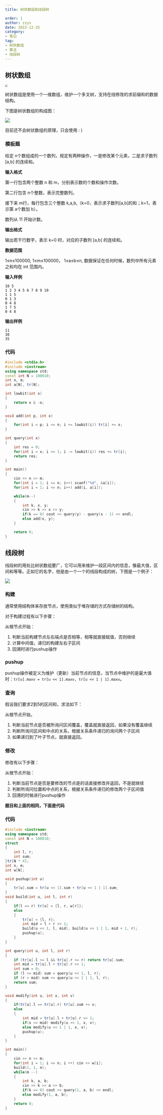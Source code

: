 ```yaml
---
title: 树状数组和线段树

order: 1
author: zzys
date: 2022-12-25
category:
- 笔记
tag:
- 树状数组
- 算法
- 线段树
---
```




## 树状数组

<img src="http://blog-zzys.oss-cn-beijing.aliyuncs.com/articles/树状数组思维导图.png" style="zoom:50%;" />

树状数组是使用一个一维数组，维护一个多叉树，支持在线修改的求前缀和的数据结构。

下图是树状数组的构成图：

![](http://blog-zzys.oss-cn-beijing.aliyuncs.com/articles/树状数组.jpg)

目前还不会树状数组的原理，只会使用 : ) 

### 模板题

给定 n个数组成的一个数列，规定有两种操作，一是修改某个元素，二是求子数列 [a,b] 的连续和。

**输入格式**

第一行包含两个整数 n 和 m，分别表示数的个数和操作次数。

第二行包含 n个整数，表示完整数列。

接下来 m行，每行包含三个整数 k,a,b,（k=0，表示求子数列[a,b]的和；k=1，表示第 a个数加 b）。

数列从 11 开始计数。

**输出格式**

输出若干行数字，表示 k=0 时，对应的子数列 [a,b] 的连续和。

**数据范围**

1≤n≤100000,
		1≤m≤100000，
		1≤a≤b≤n,
		数据保证在任何时候，数列中所有元素之和均在 int 范围内。

**输入样例**

```
10 5
1 2 3 4 5 6 7 8 9 10
1 1 5
0 1 3
0 4 8
1 7 5
0 4 8
```

**输出样例**

```
11
30
35
```

### 代码

```c++
#include <stdio.h>
#include <iostream>
using namespace std;
const int N = 100010;
int n, m;
int a[N], tr[N];

int lowbit(int x)
{
    return x & -x;
}

void add(int p, int x)
{
    for(int i = p; i <= n; i += lowbit(i)) tr[i] += x;
}

int query(int x)
{
    int res = 0;
    for(int i = x; i >= 1; i -= lowbit(i)) res += tr[i];
    return res;
}

int main()
{
    cin >> n >> m;
    for(int i = 1; i <= n; i++) scanf("%d", &a[i]);
    for(int i = 1; i <= n; i++) add(i, a[i]);

    while(m--)
    {
        int k, x, y;
        cin >> k >> x >> y;
        if(k == 0) cout << query(y) - query(x - 1) << endl;
        else add(x, y);
    }

    return 0;
}
```



## 线段树

线段树的用处比树状数组要广，它可以用来维护一段区间内的信息，像最大值，区间和等等。正如它的名字，他是由一个一个的线段构成的树，下图是一个例子：

![](http://blog-zzys.oss-cn-beijing.aliyuncs.com/articles/线段树.jpg)

### 构建

通常使用结构体来存放节点，使用类似于堆存储的方式存储树的结构。

对于构建过程有以下步骤：

从根节点开始：

1. 判断当前构建节点左右端点是否相等，相等就直接赋值，否则继续
2. 计算中间值，递归的构建左右子区间
3. 回溯时进行pushup操作

### pushup

pushup操作被定义为维护（更新）当前节点的信息，当节点中维护的是最大值时：`tr[u].maxv = tr[u << 1].maxv, tr[u << 1 | 1].maxv`。

### 查询

假设我们要求2到5的区间和，求法如下：

从根节点开始，

1. 判断当前节点是否被所询问区间覆盖，覆盖就直接返回，如果没有覆盖继续
2. 判断所询问区间和中点的关系，根据关系条件递归的询问两个子区间
3. 如果递归到了叶子节点，就直接返回。

### 修改

修改有以下步骤：

从根节点开始：

1. 判断当前节点是否是要修改的节点是的话直接修改并返回，不是就继续
2. 判断所询问位置和中点的关系，根据关系条件递归的修改两个子区间值
3. 回溯的时候进行pushup操作



**题目和上面的相同，下面是代码**

### 代码

```c++
#include <iostream>
using namespace std;
const int N = 100010;
struct
{
    int l, r;
    int sum;
}tr[N * 4];
int n, m;
int w[N];

void pushup(int u)
{
    tr[u].sum = tr[u << 1].sum + tr[u << 1 | 1].sum;
}
void build(int u, int l, int r)
{
    if(l == r) tr[u] = {l, r, w[r]};
    else
    {
        tr[u] = {l, r};
        int mid = l + r >> 1;
        build(u << 1, l, mid), build(u << 1 | 1, mid + 1, r);
        pushup(u);
    }
}

int query(int u, int l, int r)
{
    if (tr[u].l >= l && tr[u].r <= r) return tr[u].sum;
    int mid = tr[u].l + tr[u].r >> 1;
    int sum = 0;
    if (l <= mid) sum = query(u << 1, l, r);
    if (r > mid) sum += query(u << 1 | 1, l, r);
    return sum;
}

void modify(int u, int x, int v)
{
    if(tr[u].l == tr[u].r) tr[u].sum += v;
    else
    {
        int mid = tr[u].l + tr[u].r >> 1;
        if(x <= mid) modify(u << 1, x, v);
        else modify(u << 1 | 1, x, v);
        pushup(u);
    }
}

int main()
{
    cin >> n >> m;
    for(int i = 1; i <= n; i ++) cin >> w[i];
    build(1, 1, n);
    while(m --)
    {
        int k, a, b;
        cin >> k >> a >> b;
        if(k == 0) cout << query(1, a, b) << endl;
        else modify(1, a, b);
    }
    return 0;
}
```

